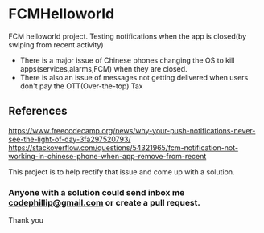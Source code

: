 # FCMHelloworld
FCM helloworld project. Testing notifications when the app is closed(by swiping from recent activity)

* There is a major issue of Chinese phones changing the OS to kill apps(services,alarms,FCM) when they are closed.
* There is also an issue of messages not getting delivered when users don't pay the OTT(Over-the-top) Tax

## References

https://www.freecodecamp.org/news/why-your-push-notifications-never-see-the-light-of-day-3fa297520793/
https://stackoverflow.com/questions/54321965/fcm-notification-not-working-in-chinese-phone-when-app-remove-from-recent

This project is to help rectify that issue and come up with a solution.

### Anyone with a solution could send inbox me codephillip@gmail.com or create a pull request.
Thank you

